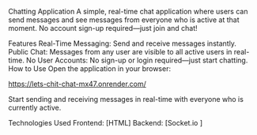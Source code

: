 Chatting Application
A simple, real-time chat application where users can send messages and see messages from everyone who is active at that moment. No account sign-up required—just join and chat!

Features
Real-Time Messaging: Send and receive messages instantly.
Public Chat: Messages from any user are visible to all active users in real-time.
No User Accounts: No sign-up or login required—just start chatting.
How to Use
Open the application in your browser:

https://lets-chit-chat-mx47.onrender.com/

Start sending and receiving messages in real-time with everyone who is currently active.

Technologies Used
Frontend: [HTML]
Backend: [Socket.io ]
